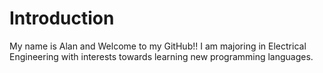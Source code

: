 # Introduction
My name is Alan and Welcome to my GitHub!! I am majoring in Electrical Engineering with interests towards learning new programming languages. 
